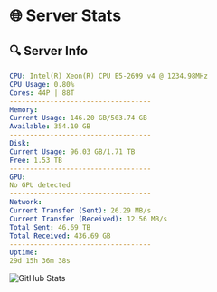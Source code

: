 # 🌐 Server Stats
## 🔍 Server Info
```yaml
CPU: Intel(R) Xeon(R) CPU E5-2699 v4 @ 1234.98MHz
CPU Usage: 0.80%
Cores: 44P | 88T
-----------------------------------
Memory:
Current Usage: 146.20 GB/503.74 GB
Available: 354.10 GB
-----------------------------------
Disk:
Current Usage: 96.03 GB/1.71 TB
Free: 1.53 TB
-----------------------------------
GPU:
No GPU detected
-----------------------------------
Network:
Current Transfer (Sent): 26.29 MB/s
Current Transfer (Received): 12.56 MB/s
Total Sent: 46.69 TB
Total Received: 436.69 GB
-----------------------------------
Uptime:
29d 15h 36m 38s
```
![GitHub Stats](https://img.shields.io/badge/Updated-2025-04-06_12:59:27-blue)